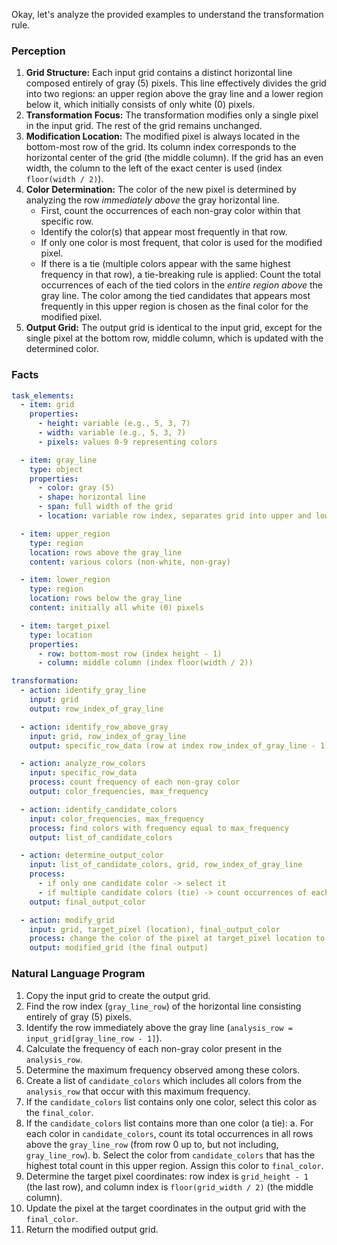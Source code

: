 Okay, let's analyze the provided examples to understand the transformation rule.

### Perception

1.  **Grid Structure:** Each input grid contains a distinct horizontal line composed entirely of gray (5) pixels. This line effectively divides the grid into two regions: an upper region above the gray line and a lower region below it, which initially consists of only white (0) pixels.
2.  **Transformation Focus:** The transformation modifies only a single pixel in the input grid. The rest of the grid remains unchanged.
3.  **Modification Location:** The modified pixel is always located in the bottom-most row of the grid. Its column index corresponds to the horizontal center of the grid (the middle column). If the grid has an even width, the column to the left of the exact center is used (index `floor(width / 2)`).
4.  **Color Determination:** The color of the new pixel is determined by analyzing the row *immediately above* the gray horizontal line.
    *   First, count the occurrences of each non-gray color within that specific row.
    *   Identify the color(s) that appear most frequently in that row.
    *   If only one color is most frequent, that color is used for the modified pixel.
    *   If there is a tie (multiple colors appear with the same highest frequency in that row), a tie-breaking rule is applied: Count the total occurrences of each of the tied colors in the *entire region above* the gray line. The color among the tied candidates that appears most frequently in this upper region is chosen as the final color for the modified pixel.
5.  **Output Grid:** The output grid is identical to the input grid, except for the single pixel at the bottom row, middle column, which is updated with the determined color.

### Facts


```yaml
task_elements:
  - item: grid
    properties:
      - height: variable (e.g., 5, 3, 7)
      - width: variable (e.g., 5, 3, 7)
      - pixels: values 0-9 representing colors

  - item: gray_line
    type: object
    properties:
      - color: gray (5)
      - shape: horizontal line
      - span: full width of the grid
      - location: variable row index, separates grid into upper and lower regions

  - item: upper_region
    type: region
    location: rows above the gray_line
    content: various colors (non-white, non-gray)

  - item: lower_region
    type: region
    location: rows below the gray_line
    content: initially all white (0) pixels

  - item: target_pixel
    type: location
    properties:
      - row: bottom-most row (index height - 1)
      - column: middle column (index floor(width / 2))

transformation:
  - action: identify_gray_line
    input: grid
    output: row_index_of_gray_line

  - action: identify_row_above_gray
    input: grid, row_index_of_gray_line
    output: specific_row_data (row at index row_index_of_gray_line - 1)

  - action: analyze_row_colors
    input: specific_row_data
    process: count frequency of each non-gray color
    output: color_frequencies, max_frequency

  - action: identify_candidate_colors
    input: color_frequencies, max_frequency
    process: find colors with frequency equal to max_frequency
    output: list_of_candidate_colors

  - action: determine_output_color
    input: list_of_candidate_colors, grid, row_index_of_gray_line
    process:
      - if only one candidate color -> select it
      - if multiple candidate colors (tie) -> count occurrences of each candidate in the entire upper_region (rows 0 to row_index_of_gray_line - 1) -> select the candidate with the highest count in the upper_region
    output: final_output_color

  - action: modify_grid
    input: grid, target_pixel (location), final_output_color
    process: change the color of the pixel at target_pixel location to final_output_color
    output: modified_grid (the final output)
```


### Natural Language Program

1.  Copy the input grid to create the output grid.
2.  Find the row index (`gray_line_row`) of the horizontal line consisting entirely of gray (5) pixels.
3.  Identify the row immediately above the gray line (`analysis_row = input_grid[gray_line_row - 1]`).
4.  Calculate the frequency of each non-gray color present in the `analysis_row`.
5.  Determine the maximum frequency observed among these colors.
6.  Create a list of `candidate_colors` which includes all colors from the `analysis_row` that occur with this maximum frequency.
7.  If the `candidate_colors` list contains only one color, select this color as the `final_color`.
8.  If the `candidate_colors` list contains more than one color (a tie):
    a.  For each color in `candidate_colors`, count its total occurrences in all rows above the `gray_line_row` (from row 0 up to, but not including, `gray_line_row`).
    b.  Select the color from `candidate_colors` that has the highest total count in this upper region. Assign this color to `final_color`.
9.  Determine the target pixel coordinates: row index is `grid_height - 1` (the last row), and column index is `floor(grid_width / 2)` (the middle column).
10. Update the pixel at the target coordinates in the output grid with the `final_color`.
11. Return the modified output grid.